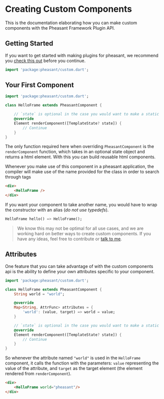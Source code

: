 # Creating Custom Components
This is the documentation elaborating how you can make custom components with the Pheasant Framework Plugin API.

## Getting Started
If you want to get started with making plugins for pheasant, we recommend you [check this out](./introduction.md) before you continue.

```dart
import 'package:pheasant/custom.dart';
```

## Your First Component
```dart
import 'package:pheasant/custom.dart';

class HelloFrame extends PheasantComponent {

    // `state` is optional in the case you would want to make a static component.
    @override
    Element renderComponent([TemplateState? state]) { 
        // Continue
    }
}
```

The only function required here when overriding `PheasantComponent` is the `renderComponent` function, which takes in an optional state object and returns a html element. With this you can build reusable html components.

Whenever you make use of this component in a pheasant application, the compiler will make use of the name provided for the class in order to search through tags
```html
<div>
    <HelloFrame />
</div>
```

If you want your component to take another name, you would have to wrap the constructor with an alias (*do not use typedefs*).
```dart
HelloFrame hello() => HelloFrame();
```

> We know this may not be optimal for all use cases, and we are working hard on better ways to create custom components. If you have any ideas, feel free to contribute or [talk to me](https://github.com/nikeokoronkwo).

## Attributes
One feature that you can take advantage of with the custom components api is the ability to define your own attributes specific to your component. 

```dart
import 'package:pheasant/custom.dart';

class HelloFrame extends PheasantComponent {
    String world = "world";

    @override
    Map<String, AttrFunc> attributes = {
        'world': (value, target) => world = value;
    }

    // `state` is optional in the case you would want to make a static component.
    @override
    Element renderComponent([TemplateState? state]) { 
        // Continue
    }
}
```

So whenever the attribute named `"world"` is used in the `HelloFrame` component, it calls the function with the parameters: `value` representing the value of the attribute, and `target` as the target element (the element rendered from `renderComponent`). 

```html
<div>
    <HelloFrame world="pheasant"/>
</div>
```
